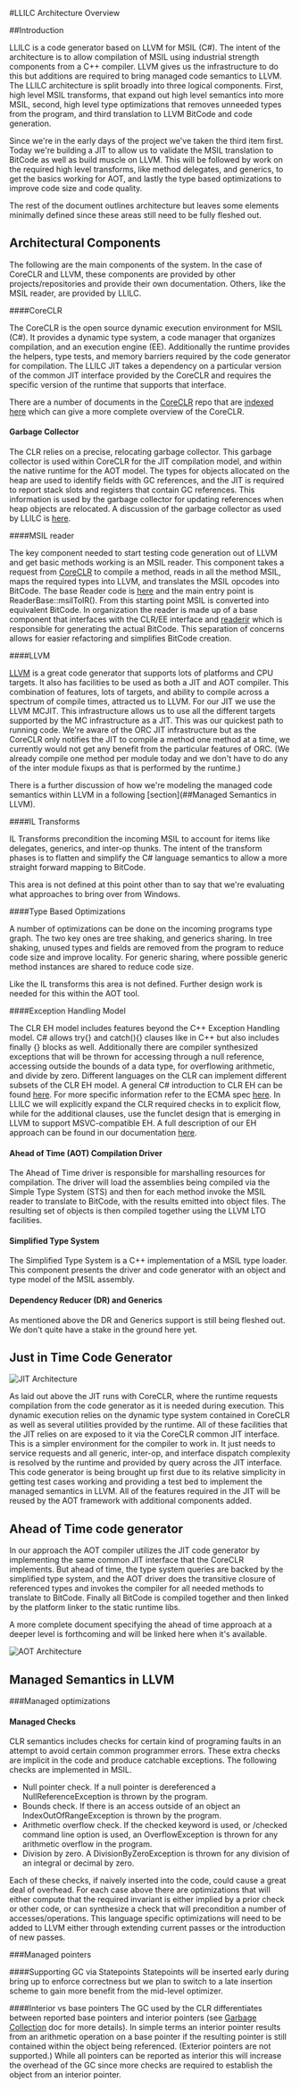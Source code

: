 #LLILC Architecture Overview

##Introduction

LLILC is a code generator based on LLVM for MSIL (C#).  The intent of the architecture is to allow 
compilation of MSIL using industrial strength components from a C++ compiler.  LLVM gives us the 
infrastructure to do this but additions are required to bring managed code semantics to LLVM. The 
LLILC architecture is split broadly into three logical components.  First, high level MSIL transforms, 
that expand out high level semantics into more MSIL, second, high level type optimizations that removes 
unneeded types from the program, and third translation to LLVM BitCode and code generation.   

Since we're in the early days of the project we've taken the third item first.  Today we're building 
a JIT to allow us to validate the MSIL translation to BitCode as well as build muscle on LLVM.  This 
will be followed by work on the required high level transforms, like method delegates, and generics, 
to get the basics working for AOT, and lastly the type based optimizations to improve code size and 
code quality.

The rest of the document outlines architecture but leaves some elements minimally defined since these 
areas still need to be fully fleshed out.

## Architectural Components

The following are the main components of the system.  In the case of CoreCLR and LLVM, these components 
are provided by other projects/repositories and provide their own documentation.  Others, like the MSIL 
reader, are provided by LLILC.

####CoreCLR

The CoreCLR is the open source dynamic execution environment for MSIL (C#). It provides a dynamic type system, 
a code manager that organizes compilation, and an execution engine (EE).  Additionally the runtime provides the 
helpers, type tests, and memory barriers required by the code generator for compilation.  The LLILC JIT takes a 
dependency on a particular version of the common JIT interface provided by the CoreCLR and requires the specific 
version of the runtime that supports that interface.

There are a number of documents in the [CoreCLR](https://github.com/dotnet/coreclr) repo 
that are [indexed here](https://github.com/dotnet/coreclr/blob/master/Documentation/index.md) 
which can give a more complete overview of the CoreCLR.

#### Garbage Collector

The CLR relies on a precise, relocating garbage collector.  This garbage collector is used within CoreCLR 
for the JIT compilation model, and within the native runtime for the AOT model.  The types for objects allocated 
on the heap are used to identify fields with GC references, and the JIT is required to report stack slots and registers that 
contain GC references.  This information is used by the garbage collector for updating references when heap objects 
are relocated.  A discussion of the garbage collector as used by LLILC is 
[here](https://github.com/dotnet/llilc/blob/master/Documentation/llilc-gc.md).

####MSIL reader

The key component needed to start testing code generation out of LLVM and get basic methods working 
is an MSIL reader.  This component takes a request from [CoreCLR](https://github.com/dotnet/coreclr) to 
compile a method, reads in all the method MSIL, maps the required types into LLVM, and translates the MSIL 
opcodes into BitCode. The base Reader code is [here](https://github.com/dotnet/llilc/blob/master/lib/Reader/reader.cpp) 
and the main entry point is ReaderBase::msilToIR().  From this starting point MSIL is converted into equivalent 
BitCode.  In organization the reader is made up of a base component that interfaces with the CLR/EE interface 
and [readerir](https://github.com/dotnet/llilc/blob/master/lib/Reader/readerir.cpp) which is responsible 
for generating the actual BitCode.  This separation of concerns allows for easier refactoring and simplifies 
BitCode creation.

####LLVM

[LLVM](http://llvm.org/) is a great code generator that supports lots of platforms and CPU targets.  It also has 
facilities to be used as both a JIT and AOT compiler.  This combination of features, lots of targets, and ability 
to compile across a spectrum of compile times, attracted us to LLVM.  For our JIT we use the LLVM MCJIT. This 
infrastructure allows us to use all the different targets supported by the MC infrastructure as a JIT.  This was our 
quickest path to running code.  We're aware of the ORC JIT infrastructure but as the CoreCLR only notifies the JIT 
to compile a method one method at a time, we currently would not get any benefit from the particular features of ORC. 
(We already compile one method per module today and we don't have to do any of the inter module fixups as that is 
performed by the runtime.)

There is a further discussion of how we're modeling the managed code semantics within LLVM in a following 
[section](##Managed Semantics in LLVM). 

####IL Transforms

IL Transforms precondition the incoming MSIL to account for items like delegates, generics, and inter-op thunks. 
The intent of the transform phases is to flatten and simplify the C# language semantics to allow a more straight 
forward mapping to BitCode.

This area is not defined at this point other than to say that we're evaluating what approaches to bring over from 
Windows.

####Type Based Optimizations

A number of optimizations can be done on the incoming programs type graph.  The two key ones are tree shaking, and 
generics sharing. In tree shaking, unused types and fields are removed from the program to reduce code size and improve 
locality.  For generic sharing, where possible generic method instances are shared to reduce code size.

Like the IL transforms this area is not defined.  Further design work is needed for this within the AOT tool.

####Exception Handling Model

The CLR EH model includes features beyond the C++ Exception Handling model.  C# allows try{} and catch(){} clauses like in 
C++ but also includes finally {} blocks as well.  Additionally there are compiler synthesized exceptions that will be thrown 
for accessing through a null reference, accessing outside the bounds of a data type, for overflowing arithmetic, and divide 
by zero. Different languages on the CLR can implement different subsets of the CLR EH model. A general C# introduction to CLR 
EH can be found [here](https://msdn.microsoft.com/en-us/library/ms173162.aspx). For more specific information refer to 
the ECMA spec [here](http://www.ecma-international.org/publications/standards/Ecma-335.htm). 
In LLILC we will explicitly expand the CLR required checks in to explicit flow, while for the additional clauses, use 
the funclet design that is emerging in LLVM to support MSVC-compatible EH.  A full description of our EH approach can be 
found in our documentation [here](https://github.com/dotnet/llilc/blob/master/Documentation/llilc-jit-eh.md).

#### Ahead of Time (AOT) Compilation Driver

The Ahead of Time driver is responsible for marshalling resources for compilation.  The driver will load 
the assemblies being compiled via the Simple Type System (STS) and then for each method invoke the MSIL 
reader to translate to BitCode, with the results emitted into object files.   The resulting set of objects 
is then compiled together using the LLVM LTO facilities.

#### Simplified Type System

The Simplified Type System is a C++ implementation of a MSIL type loader.  This component presents the driver and 
code generator with an object and type model of the MSIL assembly.

#### Dependency Reducer (DR) and Generics

As mentioned above the DR and Generics support is still being fleshed out.  We don't quite have a stake in the 
ground here yet.

## Just in Time Code Generator

![JIT Architecture](./Images/JITArch.png)

As laid out above the JIT runs with CoreCLR, where the runtime requests compilation from the code generator as it is needed 
during execution.  This dynamic execution relies on the dynamic type system contained in CoreCLR as well as several utilities 
provided by the runtime.  All of these facilities that the JIT relies on are exposed to it via the CoreCLR common JIT 
interface.  This is a simpler environment for the compiler to work in.  It just needs to service requests and all generic, 
inter-op, and interface dispatch complexity is resolved by the runtime and provided by query across the JIT interface. This 
code generator is being brought up first due to its relative simplicity in getting test cases working and providing a test bed 
to implement the managed semantics in LLVM.  All of the features required in the JIT will be reused by the AOT framework with 
additional components added. 

## Ahead of Time code generator

In our approach the AOT compiler utilizes the JIT code generator by implementing the same common JIT interface that the CoreCLR 
implements.  But ahead of time, the type system queries are backed by the simplified type system, and the AOT driver does the 
transitive closure of referenced types and invokes the compiler for all needed methods to translate to BitCode.  Finally all 
BitCode is compiled together and then linked by the platform linker to the static runtime libs. 

A more complete document specifying the ahead of time approach at a deeper level is forthcoming and will be linked here when 
it's available.

![AOT Architecture](./Images/AOTArch.png)

## Managed Semantics in LLVM

###Managed optimizations

#### Managed Checks
CLR semantics includes checks for certain kind of programing faults in an attempt to avoid certain common programmer errors. 
These extra checks are implicit in the code and produce catchable exceptions.  The following checks are implemented in MSIL. 

- Null pointer check.  If a null pointer is dereferenced a NullReferenceException is thrown by the program.
- Bounds check.  If there is an access outside of an object an IndexOutOfRangeException is thrown by the program.
- Arithmetic overflow check. If the checked keyword is used, or /checked command line option is used, an OverflowException is 
thrown for any arithmetic overflow in the program.    
- Division by zero.  A DivisionByZeroException is thrown for any division of an integral or decimal by zero.

Each of these checks, if naively inserted into the code, could cause a great deal of overhead.  For each case above 
there are optimizations that will either compute that the required invariant is either implied by a prior check or other code, 
or can synthesize a check that will precondition a number of accesses/operations.  This language specific optimizations will 
need to be added to LLVM either through extending current passes or the introduction of new passes.   

###Managed pointers

####Supporting GC via Statepoints
Statepoints will be inserted early during bring up to enforce correctness but we plan to switch to a late insertion scheme 
to gain more benefit from the mid-level optimizer.

####Interior vs base pointers
The GC used by the CLR differentiates between reported base pointers and interior pointers (see 
[Garbage Collection](https://github.com/dotnet/llilc/blob/master/Documentation/llilc-gc.md#interior-pointers) doc for 
more details).  In simple terms an interior pointer results from an arithmetic operation on a base pointer if the resulting 
pointer is still contained within the object being referenced. (Exterior pointers are not supported.) While all pointers can 
be reported as interior this will increase the overhead of the GC since more checks are required to establish the object 
from an interior pointer.
